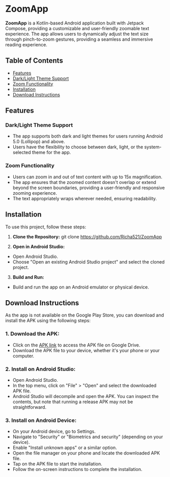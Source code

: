 # ZoomApp

**ZoomApp** is a Kotlin-based Android application built with Jetpack Compose, providing a customizable and user-friendly zoomable text experience. The app allows users to dynamically adjust the text size through pinch-to-zoom gestures, providing a seamless and immersive reading experience.

## Table of Contents

- [Features](#features)
- [Dark/Light Theme Support](#darklight-theme-support)
- [Zoom Functionality](#zoom-functionality)
- [Installation](#installation)
- [Download Instructions](#download-instructions)
  
## Features

### Dark/Light Theme Support

- The app supports both dark and light themes for users running Android 5.0 (Lollipop) and above.
- Users have the flexibility to choose between dark, light, or the system-selected theme for the app.

### Zoom Functionality

- Users can zoom in and out of text content with up to 15x magnification.
- The app ensures that the zoomed content doesn't overlap or extend beyond the screen boundaries, providing a user-friendly and responsive zooming experience.
- The text appropriately wraps wherever needed, ensuring readability.

## Installation

To use this project, follow these steps:

1. **Clone the Repository:**
git clone https://github.com/Richa521/ZoomApp


2. **Open in Android Studio:**
- Open Android Studio.
- Choose "Open an existing Android Studio project" and select the cloned project.

3. **Build and Run:**
- Build and run the app on an Android emulator or physical device.

## Download Instructions

As the app is not available on the Google Play Store, you can download and install the APK using the following steps:

### 1. Download the APK:

- Click on the [APK link](https://drive.google.com/file/d/1vxhLfk8copGquT2tpW8ZHgpBeGyTLlce/view?usp=sharing) to access the APK file on Google Drive.
- Download the APK file to your device, whether it's your phone or your computer.
  
### 2. Install on Android Studio:

- Open Android Studio.
- In the top menu, click on "File" > "Open" and select the downloaded APK file.
- Android Studio will decompile and open the APK. You can inspect the contents, but note that running a release APK may not be straightforward.

### 3. Install on Android Device:

- On your Android device, go to Settings.
- Navigate to "Security" or "Biometrics and security" (depending on your device).
- Enable "Install unknown apps" or a similar option.
- Open the file manager on your phone and locate the downloaded APK file.
- Tap on the APK file to start the installation.
- Follow the on-screen instructions to complete the installation.
